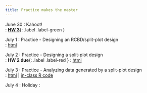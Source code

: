 ```yaml
---
title: Practice makes the master
---
```


June 30 
: Kahoot!   
  : [**HW 3**](https://stat720.github.io/summer2025/assignments/Assignment3_YourLastName.pdf){: .label .label-green }

July 1 
: Practice - Designing an RCBD/split-plot design  
  : [html](https://stat720.github.io/summer2025/notes/review-rcbd-and-split-plot.html)

July 2 
: Practice - Designing a split-plot design  
  : **HW 2 due**{: .label .label-red }
  : [html](https://stat720.github.io/summer2025/notes/review-applied-split-plot.html)

July 3 
: Practice - Analyzing data generated by a split-plot design    
  : [html](https://stat720.github.io/summer2025/notes/analyzing-data-from-a-split-plot-design.html) | [in-class R code](../scripts/07032025_muffin_analysis.Rmd)

July 4
: Holiday 
  : [](#)
